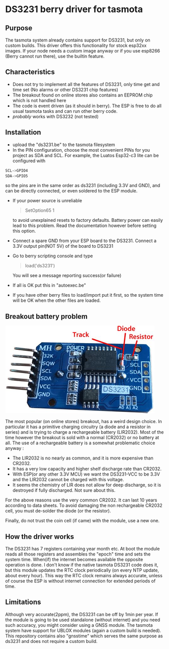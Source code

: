 # DS3231 berry driver for tasmota

## Purpose

The tasmota system already contains support for DS3231, but only on custom builds. This driver offers this functionality for stock esp32xx images. If your node needs a custom image anyway or if you
use esp8266 (Berry cannot run there), use the builtin feature.

## Characteristics

- Does not try to implement all the features of DS3231, only time get and time set (No alarms or other DS3231 chip features)
- The breakout found on online stores also contains an EEPROM chip which is not handled here
- The code is event driven (as it should in berry). The ESP is free to do all usual tasmota tasks and can run other berry code.
- *probably* works with DS3232 (not tested)

## Installation

- upload the "ds3231.be" to the tasmota filesystem
- In the PIN configuration, choose the most convenient PINs for you project as SDA and SCL. For example, the Luatos Esp32-c3 lite can be configured with 

```sh
SCL->GPIO4
SDA->GPIO5
```

so the pins are in the same order as ds3231 (including 3.3V and GND), and can be directly connected, or even soldered to the ESP module.

- If your power source is unreliable

    > SetOption65 1

    to avoid unexplained resets to factory defaults. Battery power can easily lead to this problem. Read the documentation however before setting this option.

- Connect a spare GND from your ESP board to the DS3231. Connect a 3.3V output pin(NOT 5V)
 of the board to DS3231
- Go to berry scripting console and type

    > load('ds3231')

    You will see a message reporting success(or failure)
- If all is OK put this in "autoexec.be"
- If you have other berry files to load/import put it first, so the system time will be OK when the other files are loaded.

## Breakout battery problem

![DS3231 breakout](ds3231.jpg)

The most popular (on online stores) breakout, has a weird design choice. In particular it has a primitive charging circuitry (a diode and a resistor in series) and is trying to charge a rechargeable battery (LIR2032). Most of the time however the breakout is sold with a normal (CR2032) or no battery at all. The use of a rechargeable battery is a somewhat problematic choice anyway :

- The LIR2032 is no nearly as common, and it is more expensive than CR2032.
- It has a very low capacity and higher shelf discharge rate than CR2032.
- With ESP(or any other 3.3V MCU) we want the DS3231-VCC to be 3.3V and the LIR2032 cannot be charged with this voltage.
- It seems the chemistry of LIR does not allow for deep discharge, so it is destroyed if fully discharged. Not sure about this.

For the above reasons use the very common CR2032. It can last 10 years according to data sheets. To avoid damaging the non rechargeable CR2032 cell, you must de-solder the diode (or the resistor).

Finally, do not trust the coin cell (if came) with the module, use a new one.

## How the driver works

The DS3231 has 7 registers containing year month etc. At boot the module reads all those registers and assembles the "epoch" time and sets the system time. When(if) the internet becomes available the opposite operation is done.
I don't know if the native tasmota DS3231 code does it, but this module updates the RTC clock periodically (on every NTP update, about every hour). This way the RTC clock remains always accurate, unless of course the ESP is without internet connection for extended periods of time.

## Limitations

Although very accurate(2ppm), the DS3231 can be off by 1min per year. If the module is going to be used standalone (without internet) and you need such accuracy, you might consider using a GNSS module. The tasmota system have support for UBLOX modules (again a custom build is needed). This repository contains also "gnsstime" which serves the same purpose as ds3231 and does not require a custom build.
